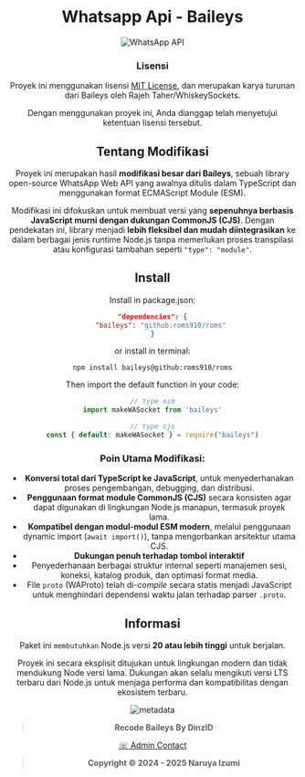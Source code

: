 # <div align='center'>Whatsapp Api - Baileys</div>

<div align='center'>

![WhatsApp API](https://files.catbox.moe/hxvnk5.jpg)

### Lisensi

Proyek ini menggunakan lisensi [MIT License](https://github.com/WhiskeySockets/Baileys?tab=readme-ov-file#license), dan merupakan karya turunan dari Baileys oleh Rajeh Taher/WhiskeySockets.

Dengan menggunakan proyek ini, Anda dianggap telah menyetujui ketentuan lisensi tersebut.

## Tentang Modifikasi

Proyek ini merupakan hasil **modifikasi besar dari Baileys**, sebuah library open-source WhatsApp Web API yang awalnya ditulis dalam TypeScript dan menggunakan format ECMAScript Module (ESM).

Modifikasi ini difokuskan untuk membuat versi yang **sepenuhnya berbasis JavaScript murni dengan dukungan CommonJS (CJS)**. Dengan pendekatan ini, library menjadi **lebih fleksibel dan mudah diintegrasikan** ke dalam berbagai jenis runtime Node.js tanpa memerlukan proses transpilasi atau konfigurasi tambahan seperti `"type": "module"`.

## Install

Install in package.json:
```json
"dependencies": {
    "baileys": "github:roms910/roms"
}
```
or install in terminal:
```
npm install baileys@github:roms910/roms
```

Then import the default function in your code:
```ts 
// type esm
import makeWASocket from 'baileys'
```

```js
// type cjs
const { default: makeWASocket } = require("baileys")
```

### Poin Utama Modifikasi:

- **Konversi total dari TypeScript ke JavaScript**, untuk menyederhanakan proses pengembangan, debugging, dan distribusi.
- **Penggunaan format module CommonJS (CJS)** secara konsisten agar dapat digunakan di lingkungan Node.js manapun, termasuk proyek lama.
- **Kompatibel dengan modul-modul ESM modern**, melalui penggunaan dynamic import (`await import()`), tanpa mengorbankan arsitektur utama CJS.
- **Dukungan penuh terhadap tombol interaktif**
- Penyederhanaan berbagai struktur internal seperti manajemen sesi, koneksi, katalog produk, dan optimasi format media.
- File `proto` (WAProto) telah di-*compile* secara statis menjadi JavaScript untuk menghindari dependensi waktu jalan terhadap parser `.proto`.

## Informasi

Paket ini `membutuhkan` Node.js versi **20 atau lebih tinggi** untuk berjalan.

Proyek ini secara eksplisit ditujukan untuk lingkungan modern dan tidak mendukung Node versi lama. Dukungan akan selalu mengikuti versi LTS terbaru dari Node.js untuk menjaga performa dan kompatibilitas dengan ekosistem terbaru.

![metadata](https://files.catbox.moe/2q3axe.jpg)

> **Recode Baileys By DinzID**

[☏ Admin Contact ](https://dinzlinktr.netlify.app/)


> **Copyright © 2024 - 2025 Naruya Izumi**
